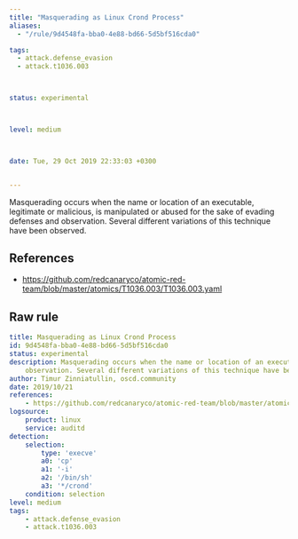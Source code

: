 ```yaml
---
title: "Masquerading as Linux Crond Process"
aliases:
  - "/rule/9d4548fa-bba0-4e88-bd66-5d5bf516cda0"

tags:
  - attack.defense_evasion
  - attack.t1036.003



status: experimental



level: medium



date: Tue, 29 Oct 2019 22:33:03 +0300


---
```


Masquerading occurs when the name or location of an executable, legitimate or malicious, is manipulated or abused for the sake of evading defenses and observation. Several different variations of this technique have been observed.

<!--more-->




## References

* https://github.com/redcanaryco/atomic-red-team/blob/master/atomics/T1036.003/T1036.003.yaml


## Raw rule
```yaml
title: Masquerading as Linux Crond Process
id: 9d4548fa-bba0-4e88-bd66-5d5bf516cda0
status: experimental
description: Masquerading occurs when the name or location of an executable, legitimate or malicious, is manipulated or abused for the sake of evading defenses and
    observation. Several different variations of this technique have been observed.
author: Timur Zinniatullin, oscd.community
date: 2019/10/21
references:
    - https://github.com/redcanaryco/atomic-red-team/blob/master/atomics/T1036.003/T1036.003.yaml
logsource:
    product: linux
    service: auditd
detection:
    selection:
        type: 'execve'
        a0: 'cp'
        a1: '-i'
        a2: '/bin/sh'
        a3: '*/crond'
    condition: selection
level: medium
tags:
    - attack.defense_evasion
    - attack.t1036.003
```
